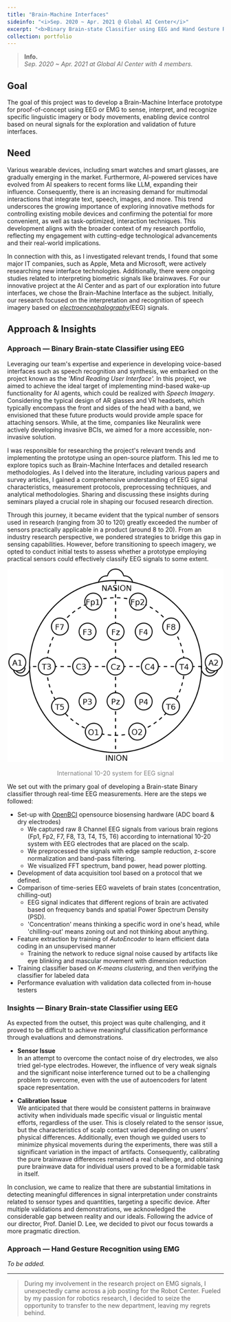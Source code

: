 ```yaml
---
title: "Brain-Machine Interfaces"
sideinfo: "<i>Sep. 2020 ~ Apr. 2021 @ Global AI Center</i>"
excerpt: "<b>Binary Brain-state Classifier using EEG and Hand Gesture Recognition using EMG</b>"
collection: portfolio
---
```

<!-- <br/><img src='/images/500x300.png'> -->

> **Info.**  
  _Sep. 2020 ~ Apr. 2021 at Global AI Center with 4 members._

## Goal

The goal of this project was to develop a Brain-Machine Interface prototype for proof-of-concept using EEG or EMG to sense, interpret, and recognize specific linguistic imagery or body movements, enabling device control based on neural signals for the exploration and validation of future interfaces.

## Need

Various wearable devices, including smart watches and smart glasses, are gradually emerging in the market. Furthermore, AI-powered services have evolved from AI speakers to recent forms like LLM, expanding their influence. Consequently, there is an increasing demand for multimodal interactions that integrate text, speech, images, and more. This trend underscores the growing importance of exploring innovative methods for controlling existing mobile devices and confirming the potential for more convenient, as well as task-optimized, interaction techniques. This development aligns with the broader context of my research portfolio, reflecting my engagement with cutting-edge technological advancements and their real-world implications.

In connection with this, as I investigated relevant trends, I found that some major IT companies, such as Apple, Meta and Microsoft, were actively researching new interface technologies. Additionally, there were ongoing studies related to interpreting biometric signals like brainwaves. For our innovative project at the AI Center and as part of our exploration into future interfaces, we chose the Brain-Machine Interface as the subject. Initially, our research focused on the interpretation and recognition of speech imagery based on [_electroencephalography_](https://en.wikipedia.org/wiki/Electroencephalography)(EEG) signals.

## Approach & Insights 

### Approach &mdash; Binary Brain-state Classifier using EEG

Leveraging our team's expertise and experience in developing voice-based interfaces such as speech recognition and synthesis, we embarked on the project known as the _'Mind Reading User Interface'._ In this project, we aimed to achieve the ideal target of implementing mind-based wake-up functionality for AI agents, which could be realized with _Speech Imagery_. Considering the typical design of AR glasses and VR headsets, which typically encompass the front and sides of the head with a band, we envisioned that these future products would provide ample space for attaching sensors. While, at the time, companies like Neuralink were actively developing invasive BCIs, we aimed for a more accessible, non-invasive solution.

I was responsible for researching the project's relevant trends and implementing the prototype using an open-source platform. This led me to explore topics such as Brain-Machine Interfaces and detailed research methodologies. As I delved into the literature, including various papers and survey articles, I gained a comprehensive understanding of EEG signal characteristics, measurement protocols, preprocessing techniques, and analytical methodologies. Sharing and discussing these insights during seminars played a crucial role in shaping our focused research direction.

Through this journey, it became evident that the typical number of sensors used in research (ranging from 30 to 120) greatly exceeded the number of sensors practically applicable in a product (around 8 to 20). From an industry research perspective, we pondered strategies to bridge this gap in sensing capabilities. However, before transitioning to speech imagery, we opted to conduct initial tests to assess whether a prototype employing practical sensors could effectively classify EEG signals to some extent.

<div style="text-align:center"><img src="/images/10-20_system_for_EEG.png" /></div>
<p style="text-align: center;"><span style="color:gray">International 10-20 system for EEG signal</span></p>

We set out with the primary goal of developing a Brain-state Binary classifier through real-time EEG measurements.
Here are the steps we followed:
- Set-up with [OpenBCI](https://openbci.com/) opensource biosensing hardware (ADC board & dry electrodes)
  - We captured raw 8 Channel EEG signals from various brain regions (Fp1, Fp2, F7, F8, T3, T4, T5, T6) according to international 10-20 system with EEG electrodes that are placed on the scalp.
  - We preprocessed the signals with edge sample reduction, z-score normalization and band-pass filtering.
  - We visualized FFT spectrum, band power, head power plotting.
- Development of data acquisition tool based on a protocol that we defined.
- Comparison of time-series EEG wavelets of brain states (concentration, chilling-out)
  - EEG signal indicates that different regions of brain are activated based on frequency bands and spatial Power Spectrum Density (PSD).
  - 'Concentration' means thinking a specific word in one's head, while 'chilling-out' means zoning out and not thinking about anything.
- Feature extraction by training of _AutoEncoder_ to learn efficient data coding in an unsupervised manner
  - Training the network to reduce signal noise caused by artifacts like eye blinking and mascular movement with dimension reduction
- Training classifier based on _K-means clustering_, and then verifying the classifier for labeled data
- Performance evaluation with validation data collected from in-house testers

### Insights &mdash; Binary Brain-state Classifier using EEG

As expected from the outset, this project was quite challenging, and it proved to be difficult to achieve meaningful classification performance through evaluations and demonstrations.

- **Sensor Issue**  
  In an attempt to overcome the contact noise of dry electrodes, we also tried gel-type electrodes. However, the influence of very weak signals and the significant noise interference turned out to be a challenging problem to overcome, even with the use of autoencoders for latent space representation.

- **Calibration Issue**  
  We anticipated that there would be consistent patterns in brainwave activity when individuals made specific visual or linguistic mental efforts, regardless of the user. This is closely related to the sensor issue, but the characteristics of scalp contact varied depending on users' physical differences. Additionally, even though we guided users to minimize physical movements during the experiments, there was still a significant variation in the impact of artifacts. Consequently, calibrating the pure brainwave differences remained a real challenge, and obtaining pure brainwave data for individual users proved to be a formidable task in itself.

In conclusion, we came to realize that there are substantial limitations in detecting meaningful differences in signal interpretation under constraints related to sensor types and quantities, targeting a specific device. After multiple validations and demonstrations, we acknowledged the considerable gap between reality and our ideals. Following the advice of our director, Prof. Daniel D. Lee, we decided to pivot our focus towards a more pragmatic direction.


### Approach &mdash; Hand Gesture Recognition using EMG

_To be added._

***

> During my involvement in the research project on EMG signals, I unexpectedly came across a job posting for the Robot Center. Fueled by my passion for robotics research, I decided to seize the opportunity to transfer to the new department, leaving my regrets behind.
